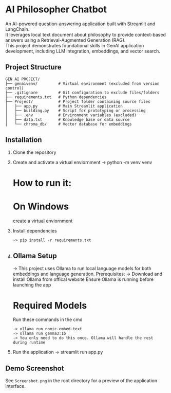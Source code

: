 # AI Philosopher Chatbot

An AI-powered question-answering application built with Streamlit and LangChain.  
It leverages local text document about philosophy to provide context-based answers using a Retrieval-Augmented Generation (RAG).  
This project demonstrates foundational skills in GenAI application development, including LLM integration, embeddings, and vector search.


## Project Structure
````
GEN AI PROJECT/
├── genaivenv/         # Virtual environment (excluded from version control)
├── .gitignore         # Git configuration to exclude files/folders
├── requirements.txt   # Python dependencies
├── Project/           # Project folder containing source files
│   ├── app.py         # Main Streamlit application
│   ├── building.py    # Script for prototyping or processing
│   ├── .env           # Environment variables (excluded)
│   ├── data.txt       # Knowledge base or data source
│   └── chroma_db/     # Vector database for embeddings
````

## Installation
1. Clone the repository
2. Create and activate a virtual enviornment
   -> python -m venv venv
      # How to run it:
      # On Windows
      create a virtual enviornment
3. Install dependencies
   ````
   -> pip install -r requirements.txt
   ````
   
5. ## Ollama Setup
   -> This project uses Ollama to run local language models for both embeddings and language generation.
   Prerequisites:
   -> Download and install Ollama from offical website
   Ensure Ollama is running before launching the app
   # Required Models
   Run these commands in the cmd
   ````
   -> ollama run nomic-embed-text
   -> ollama run gemma3:1b
   -> You only need to do this once. Ollama will handle the rest during runtime
   ````
   
7. Run the application
   -> streamlit run app.py

## Demo Screenshot
See `Screenshot.png` in the root directory for a preview of the application interface.
